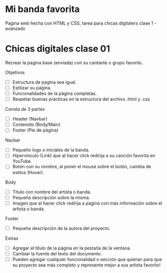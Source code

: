 # Mi banda favorita

Pagina web hecha con HTML y CSS, tarea para chicas digitalers clase 1 - avanzado

# Chicas digitales clase 01

Recrear la pagina base (enviada) con su cantante o grupo favorito.

Objetivos

- [ ] Estructura de pagina sea igual.
- [ ] Estilizar su página.
- [ ] Funcionalidades de la página completas.
- [ ] Respetar buenas prácticas en la estructura del archivo .html y .css

Consta de 3 partes

- [ ] Header (Navbar)
- [ ] Contenido (Body/Main)
- [ ] Footer (Pie de página)

Navbar

- [ ] Pequeño logo o iniciales de la banda.
- [ ] Hipervinculo (Link) que al hacer click redirija a su canción favorita en YouTube.
- [ ] Botón con su nombre, al poner el mouse sobre el botón, cambia de estilos (Hover).

Body

- [ ] Titulo con nombre del artista o banda.
- [ ] Pequeña descripción sobre la misma.
- [ ] Imagen que al hacer click redirija a página con más información sobre el artista o banda.

Footer

- [ ] Pequeña descripción de la autora del proyecto.

Extras

- [ ] Agregar el título de la página en la pestaña de la ventana.
- [ ] Cambiar la fuente del texto del documento.
- [ ] Pueden agregar cualquier funcionalidad o sección que quieran para que su proyecto sea más completo y represente mejor a sus artista favorito!

